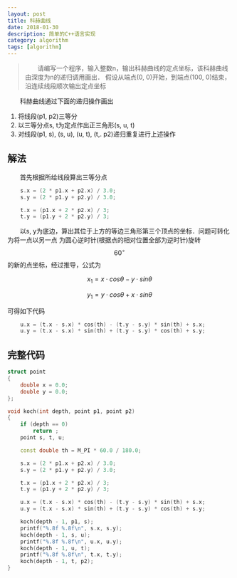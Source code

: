 ```yaml
---
layout: post
title: 科赫曲线
date: 2018-01-30
description: 简单的C++语言实现
category: algorithm
tags: [algorithm]
---
```


> 　　请编写一个程序，输入整数n，输出科赫曲线的定点坐标，该科赫曲线由深度为n的递归调用画出．
> 假设从端点(0, 0)开始，到端点(100, 0)结束，沿连续线段顺次输出定点坐标

　　科赫曲线通过下面的递归操作画出
1. 将线段(p1, p2)三等分
2. 以三等分点s, t为定点作出正三角形(s, u, t)
3. 对线段(p1, s), (s, u), (u, t), (t,. p2)递归重复进行上述操作

## 解法

　　首先根据所给线段算出三等分点

```C++
    s.x = (2 * p1.x + p2.x) / 3.0;
    s.y = (2 * p1.y + p2.y) / 3.0;

    t.x = (p1.x + 2 * p2.x) / 3;
    t.y = (p1.y + 2 * p2.y) / 3;
```

　　以s, y为底边，算出其位于上方的等边三角形第三个顶点的坐标．问题可转化为将一点以另一点
为圆心逆时针(根据点的相对位置全部为逆时针)旋转$${60}^\circ$$的新的点坐标，经过推导，公式为

$$ x_1 = x \cdot cos\theta - y \cdot sin\theta $$

$$ y_1 = y \cdot cos\theta + x \cdot sin\theta $$

可得如下代码

```C++
    u.x = (t.x - s.x) * cos(th) - (t.y - s.y) * sin(th) + s.x;
    u.y = (t.x - s.x) * sin(th) + (t.y - s.y) * cos(th) + s.y;
```

## 完整代码

```C++
struct point
{
    double x = 0.0;
    double y = 0.0;
};

void koch(int depth, point p1, point p2)
{
    if (depth == 0)
        return ;
    point s, t, u;

    const double th = M_PI * 60.0 / 180.0;

    s.x = (2 * p1.x + p2.x) / 3.0;
    s.y = (2 * p1.y + p2.y) / 3.0;

    t.x = (p1.x + 2 * p2.x) / 3;
    t.y = (p1.y + 2 * p2.y) / 3;

    u.x = (t.x - s.x) * cos(th) - (t.y - s.y) * sin(th) + s.x;
    u.y = (t.x - s.x) * sin(th) + (t.y - s.y) * cos(th) + s.y;

    koch(depth - 1, p1, s);
    printf("%.8f %.8f\n", s.x, s.y);
    koch(depth - 1, s, u);
    printf("%.8f %.8f\n", u.x, u.y);
    koch(depth - 1, u, t);
    printf("%.8f %.8f\n", t.x, t.y);
    koch(depth - 1, t, p2);
}
```

<!--
>　　　　我走到人生的十字路口，总知道那条路是对的，毫无例外，我总是知道，但我从来不走，
>因为太苦了
-->